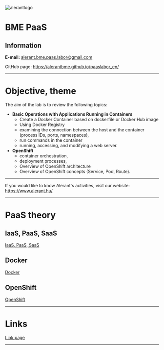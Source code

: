 ![alerantlogo](https://www.alerant.hu/img/logo.svg) 
# BME PaaS   
## Information
**E-mail:** alerant.bme.paas.labor@gmail.com

GitHub page: https://alerantbme.github.io/paaslabor_en/

---
# Objective, theme
The aim of the lab is to review the following topics:
- **Basic Operations with Applications Running in Containers**
  - Create a Docker Container based on dockerfile or Docker Hub image
  - Using Docker Registry
  - examining the connection between the host and the container (process IDs, ports, namespaces),
  - run commands in the container
  - running, accessing, and modifying a web server.
- **OpenShift**
  - container orchestration,
  - deployment processes,
  - Overview of OpenShift architecture
  - Overview of OpenShift concepts (Service, Pod, Route).
---
If you would like to know Alerant's activities, visit our website: https://www.alerant.hu/

---

# PaaS theory
## IaaS, PaaS, SaaS
[IaaS, PaaS, SaaS](docs/Elmelet1.md)

## Docker
[Docker](docs/Elmelet2.md)

## OpenShift 
[OpenShift](docs/Elmelet3.md)

---

# Links
[Link page](docs/Linkek.md)

---
